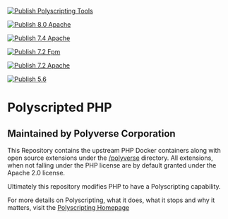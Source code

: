 [![Publish Polyscripting Tools](https://github.com/polyverse/php/actions/workflows/build-tools-publish.yml/badge.svg)](https://github.com/polyverse/php/actions/workflows/build-tools-publish.yml)

[![Publish 8.0 Apache](https://github.com/polyverse/php/actions/workflows/8.0-apache-publish.yml/badge.svg)](https://github.com/polyverse/php/actions/workflows/8.0-apache-publish.yml)

[![Publish 7.4 Apache](https://github.com/polyverse/php/actions/workflows/7.4-apache-publish.yml/badge.svg)](https://github.com/polyverse/php/actions/workflows/7.4-apache-publish.yml)

[![Publish 7.2 Fpm](https://github.com/polyverse/php/actions/workflows/7.2-fpm-publish.yml/badge.svg)](https://github.com/polyverse/php/actions/workflows/7.2-fpm-publish.yml)

[![Publish 7.2 Apache](https://github.com/polyverse/php/actions/workflows/7.2-apache-publish.yml/badge.svg)](https://github.com/polyverse/php/actions/workflows/7.2-apache-publish.yml)

[![Publish 5.6](https://github.com/polyverse/php/actions/workflows/5.6-apache-publish.yml/badge.svg)](https://github.com/polyverse/php/actions/workflows/5.6-apache-publish.yml)


# Polyscripted PHP

## Maintained by Polyverse Corporation

This Repository contains the upstream PHP Docker
containers along with open source extensions under the
[/polyverse](/polyverse) directory. All extensions, when not falling 
under the PHP license are by default granted under the Apache 2.0 license.

Ultimately this repository modifies PHP to have a Polyscripting
capability.

For more details on Polyscripting, what it does, what it stops and why
it matters, visit the [Polyscripting Homepage](https://polyverse.com/polyscripting)

